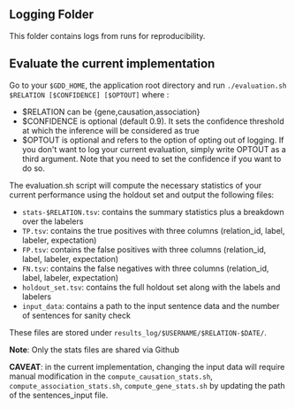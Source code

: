 ## Logging Folder
This folder contains logs from runs for reproducibility.


## Evaluate the current implementation

Go to your `$GDD_HOME`, the application root directory and run `./evaluation.sh $RELATION [$CONFIDENCE] [$OPTOUT]` where :
  - $RELATION can be {gene,causation,association} 
  - $CONFIDENCE is optional (default 0.9). It sets the confidence threshold at which the inference will be considered as true
  - $OPTOUT is optional and refers to the option of opting out of logging. If you don't want to log your current evaluation, simply write OPTOUT as a third argument. Note that you need to set the confidence if you want to do so.
  
The evaluation.sh script will compute the necessary statistics of your current performance using the holdout set and output the following files:
  - `stats-$RELATION.tsv`: contains the summary statistics plus a breakdown over the labelers
  - `TP.tsv`: contains the true positives with three columns (relation_id, label, labeler, expectation)
  - `FP.tsv`: contains the false positives with three columns (relation_id, label, labeler, expectation)
  - `FN.tsv`: contains the false negatives with three columns (relation_id, label, labeler, expectation)
  - `holdout_set.tsv`: contains the full holdout set along with the labels and labelers
  - `input_data`: contains a path to the input sentence data and the number of sentences for sanity check

These files are stored under `results_log/$USERNAME/$RELATION-$DATE/`.

**Note**: Only the stats files are shared via Github

**CAVEAT**: in the current implementation, changing the input data will require manual modification in the `compute_causation_stats.sh`, `compute_association_stats.sh`, `compute_gene_stats.sh` by updating the path of the sentences_input file.
